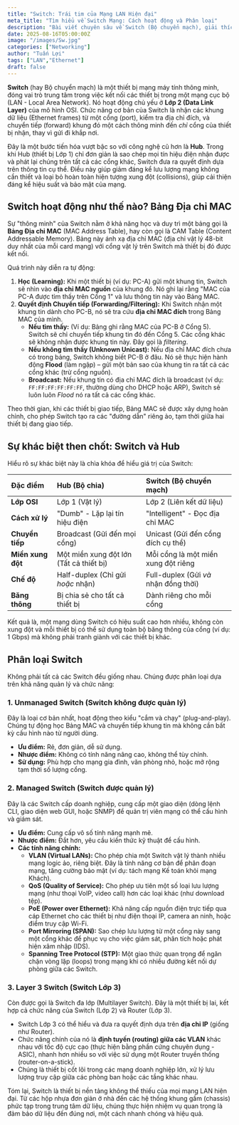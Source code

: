 ```yaml
---
title: "Switch: Trái tim của Mạng LAN Hiện đại"
meta_title: "Tìm hiểu về Switch Mạng: Cách hoạt động và Phân loại"
description: "Bài viết chuyên sâu về Switch (Bộ chuyển mạch), giải thích cách nó hoạt động ở Layer 2, vai trò của bảng MAC, sự khác biệt với Hub, và các loại Switch như Unmanaged, Managed, Layer 3."
date: 2025-08-16T05:00:00Z
image: "/images/Sw.jpg"
categories: ["Networking"]
author: "Tuấn Lợi"
tags: ["LAN","Ethernet"]
draft: false
---
```


**Switch** (hay Bộ chuyển mạch) là một thiết bị mạng máy tính thông minh, đóng vai trò trung tâm trong việc kết nối các thiết bị trong một mạng cục bộ (LAN - Local Area Network). Nó hoạt động chủ yếu ở **Lớp 2 (Data Link Layer)** của mô hình OSI. Chức năng cơ bản của Switch là nhận các khung dữ liệu (Ethernet frames) từ một cổng (port), kiểm tra địa chỉ đích, và chuyển tiếp (forward) khung đó một cách thông minh đến *chỉ* cổng của thiết bị nhận, thay vì gửi đi khắp nơi.

Đây là một bước tiến hóa vượt bậc so với công nghệ cũ hơn là **Hub**. Trong khi Hub (thiết bị Lớp 1) chỉ đơn giản là sao chép mọi tín hiệu điện nhận được và phát lại chúng trên tất cả các cổng khác, Switch đưa ra quyết định dựa trên thông tin cụ thể. Điều này giúp giảm đáng kể lưu lượng mạng không cần thiết và loại bỏ hoàn toàn hiện tượng xung đột (collisions), giúp cải thiện đáng kể hiệu suất và bảo mật của mạng.

## Switch hoạt động như thế nào? Bảng Địa chỉ MAC

Sự "thông minh" của Switch nằm ở khả năng học và duy trì một bảng gọi là **Bảng Địa chỉ MAC** (MAC Address Table), hay còn gọi là CAM Table (Content Addressable Memory). Bảng này ánh xạ địa chỉ MAC (địa chỉ vật lý 48-bit duy nhất của mỗi card mạng) với cổng vật lý trên Switch mà thiết bị đó được kết nối.

Quá trình này diễn ra tự động:
1.  **Học (Learning):** Khi một thiết bị (ví dụ: PC-A) gửi một khung tin, Switch sẽ nhìn vào **địa chỉ MAC nguồn** của khung đó. Nó ghi lại rằng "MAC của PC-A được tìm thấy trên Cổng 1" và lưu thông tin này vào Bảng MAC.
2.  **Quyết định Chuyển tiếp (Forwarding/Filtering):** Khi Switch nhận một khung tin dành cho PC-B, nó sẽ tra cứu **địa chỉ MAC đích** trong Bảng MAC của mình.
    * **Nếu tìm thấy:** (Ví dụ: Bảng ghi rằng MAC của PC-B ở Cổng 5). Switch sẽ chỉ chuyển tiếp khung tin đó đến Cổng 5. Các cổng khác sẽ không nhận được khung tin này. Đây gọi là *filtering*.
    * **Nếu không tìm thấy (Unknown Unicast):** Nếu địa chỉ MAC đích chưa có trong bảng, Switch không biết PC-B ở đâu. Nó sẽ thực hiện hành động **Flood** (làm ngập) – gửi một bản sao của khung tin ra tất cả các cổng khác (trừ cổng nguồn).
    * **Broadcast:** Nếu khung tin có địa chỉ MAC đích là broadcast (ví dụ: `FF:FF:FF:FF:FF:FF`, thường dùng cho DHCP hoặc ARP), Switch sẽ luôn luôn *Flood* nó ra tất cả các cổng khác.



Theo thời gian, khi các thiết bị giao tiếp, Bảng MAC sẽ được xây dựng hoàn chỉnh, cho phép Switch tạo ra các "đường dẫn" riêng ảo, tạm thời giữa hai thiết bị đang giao tiếp.

## Sự khác biệt then chốt: Switch và Hub

Hiểu rõ sự khác biệt này là chìa khóa để hiểu giá trị của Switch:

| Đặc điểm | Hub (Bộ chia) | Switch (Bộ chuyển mạch) |
| :--- | :--- | :--- |
| **Lớp OSI** | Lớp 1 (Vật lý) | Lớp 2 (Liên kết dữ liệu) |
| **Cách xử lý** | "Dumb" - Lặp lại tín hiệu điện | "Intelligent" - Đọc địa chỉ MAC |
| **Chuyển tiếp** | Broadcast (Gửi đến mọi cổng) | Unicast (Gửi đến cổng đích cụ thể) |
| **Miền xung đột** | Một miền xung đột lớn (Tất cả thiết bị) | Mỗi cổng là một miền xung đột riêng |
| **Chế độ** | Half-duplex (Chỉ gửi *hoặc* nhận) | Full-duplex (Gửi *và* nhận đồng thời) |
| **Băng thông** | Bị chia sẻ cho tất cả thiết bị | Dành riêng cho mỗi cổng |



Kết quả là, một mạng dùng Switch có hiệu suất cao hơn nhiều, không còn xung đột và mỗi thiết bị có thể sử dụng toàn bộ băng thông của cổng (ví dụ: 1 Gbps) mà không phải tranh giành với các thiết bị khác.

## Phân loại Switch

Không phải tất cả các Switch đều giống nhau. Chúng được phân loại dựa trên khả năng quản lý và chức năng:

### 1. Unmanaged Switch (Switch không được quản lý)

Đây là loại cơ bản nhất, hoạt động theo kiểu "cắm và chạy" (plug-and-play). Chúng tự động học Bảng MAC và chuyển tiếp khung tin mà không cần bất kỳ cấu hình nào từ người dùng.
* **Ưu điểm:** Rẻ, đơn giản, dễ sử dụng.
* **Nhược điểm:** Không có tính năng nâng cao, không thể tùy chỉnh.
* **Sử dụng:** Phù hợp cho mạng gia đình, văn phòng nhỏ, hoặc mở rộng tạm thời số lượng cổng.

### 2. Managed Switch (Switch được quản lý)

Đây là các Switch cấp doanh nghiệp, cung cấp một giao diện (dòng lệnh CLI, giao diện web GUI, hoặc SNMP) để quản trị viên mạng có thể cấu hình và giám sát.
* **Ưu điểm:** Cung cấp vô số tính năng mạnh mẽ.
* **Nhược điểm:** Đắt hơn, yêu cầu kiến thức kỹ thuật để cấu hình.
* **Các tính năng chính:**
    * **VLAN (Virtual LANs):** Cho phép chia một Switch vật lý thành nhiều mạng logic ảo, riêng biệt. Đây là tính năng cơ bản để phân đoạn mạng, tăng cường bảo mật (ví dụ: tách mạng Kế toán khỏi mạng Khách).
    * **QoS (Quality of Service):** Cho phép ưu tiên một số loại lưu lượng mạng (như thoại VoIP, video call) hơn các loại khác (như download tệp).
    * **PoE (Power over Ethernet):** Khả năng cấp nguồn điện trực tiếp qua cáp Ethernet cho các thiết bị như điện thoại IP, camera an ninh, hoặc điểm truy cập Wi-Fi.
    * **Port Mirroring (SPAN):** Sao chép lưu lượng từ một cổng này sang một cổng khác để phục vụ cho việc giám sát, phân tích hoặc phát hiện xâm nhập (IDS).
    * **Spanning Tree Protocol (STP):** Một giao thức quan trọng để ngăn chặn vòng lặp (loops) trong mạng khi có nhiều đường kết nối dự phòng giữa các Switch.

### 3. Layer 3 Switch (Switch Lớp 3)

Còn được gọi là Switch đa lớp (Multilayer Switch). Đây là một thiết bị lai, kết hợp cả chức năng của Switch (Lớp 2) và Router (Lớp 3).
* Switch Lớp 3 có thể hiểu và đưa ra quyết định dựa trên **địa chỉ IP** (giống như Router).
* Chức năng chính của nó là **định tuyến (routing) giữa các VLAN** khác nhau với tốc độ cực cao (thực hiện bằng phần cứng chuyên dụng - ASIC), nhanh hơn nhiều so với việc sử dụng một Router truyền thống (router-on-a-stick).
* Chúng là thiết bị cốt lõi trong các mạng doanh nghiệp lớn, xử lý lưu lượng truy cập giữa các phòng ban hoặc các tầng khác nhau.

Tóm lại, Switch là thiết bị nền tảng không thể thiếu của mọi mạng LAN hiện đại. Từ các hộp nhựa đơn giản ở nhà đến các hệ thống khung gầm (chassis) phức tạp trong trung tâm dữ liệu, chúng thực hiện nhiệm vụ quan trọng là đảm bảo dữ liệu đến đúng nơi, một cách nhanh chóng và hiệu quả.